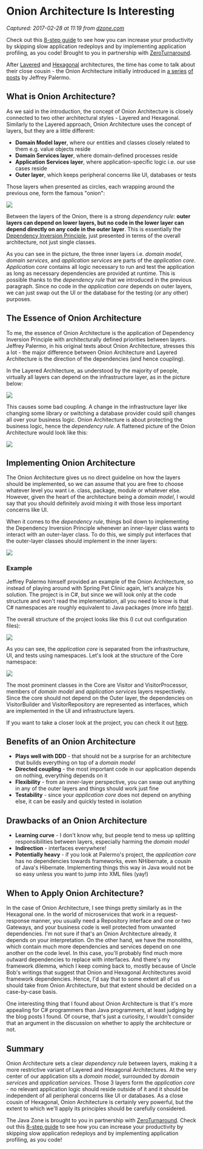 # Onion Architecture Is Interesting

_Captured: 2017-02-28 at 11:19 from [dzone.com](https://dzone.com/articles/onion-architecture-is-interesting?edition=271921&utm_source=Daily%20Digest&utm_medium=email&utm_campaign=dd%202017-02-27)_

Check out this [8-step guide](https://dzone.com/go?i=161124&u=https%3A%2F%2Fdzone.com%2Fasset%2Fdownload%2F11431) to see how you can increase your productivity by skipping slow application redeploys and by implementing application profiling, as you code! Brought to you in partnership with [ZeroTurnaround](https://dzone.com/go?i=161124&u=https%3A%2F%2Fdzone.com%2Fasset%2Fdownload%2F11431).

After [Layered](https://dzone.com/articles/layered-architecture-is-good) and [Hexagonal](https://dzone.com/articles/hexagonal-architecture-is-powerful) architectures, the time has come to talk about their close cousin - the Onion Architecture initially introduced in [a ](http://jeffreypalermo.com/blog/the-onion-architecture-part-1/)[series](http://jeffreypalermo.com/blog/the-onion-architecture-part-2/) [of](http://jeffreypalermo.com/blog/the-onion-architecture-part-3/) [posts](http://jeffreypalermo.com/blog/onion-architecture-part-4-after-four-years/) by Jeffrey Palermo.

## What is Onion Architecture?

As we said in the introduction, the concept of Onion Architecture is closely connected to two other architectural styles - Layered and Hexagonal. Similarly to the Layered approach, Onion Architecture uses the concept of layers, but they are a little different:

  * **Domain Model layer**, where our entities and classes closely related to them e.g. value objects reside
  * **Domain Services layer**, where domain-defined processes reside
  * **Application Services layer**, where application-specific logic i.e. our use cases reside
  * **Outer layer**, which keeps peripheral concerns like UI, databases or tests

Those layers when presented as circles, each wrapping around the previous one, form the famous "onion":

![](https://dzone.com/storage/temp/4436217-kolka.png)

Between the layers of the Onion, there is a strong _dependency rule_: **outer layers can depend on lower layers, but no code in the lower layer can depend directly on any code in the outer layer**. This is essentially the [Dependency Inversion Principle](https://dzone.com/articles/perfecting-your-solid-meal-with-dip), just presented in terms of the overall architecture, not just single classes.

As you can see in the picture, the three inner layers i.e. _domain model_, _domain services_, and _application services_ are parts of the _application core_. _Application core_ contains all logic necessary to run and test the application as long as necessary dependencies are provided at runtime. This is possible thanks to the _dependency rule_ that we introduced in the previous paragraph. Since no code in the _application core_ depends on outer layers, we can just swap out the UI or the database for the testing (or any other) purposes.

## The Essence of Onion Architecture

To me, the essence of Onion Architecture is the application of Dependency Inversion Principle with architecturally defined priorities between layers. Jeffrey Palermo, in his original texts about Onion Architecture, stresses this a lot - the major difference between Onion Architecture and Layered Architecture is the direction of the dependencies (and hence coupling).

In the Layered Architecture, as understood by the majority of people, virtually all layers can depend on the infrastructure layer, as in the picture below:

![](http://tidyjava.com/wp-content/uploads/2017/02/dependencies.png)

This causes some bad coupling. A change in the infrastructure layer like changing some library or switching a database provider could spill changes all over your business logic. Onion Architecture is about protecting the business logic, hence the _dependency rule_. A flattened picture of the Onion Architecture would look like this:

![](http://tidyjava.com/wp-content/uploads/2017/02/obrazek_2.png)

## Implementing Onion Architecture

The Onion Architecture gives us no direct guideline on how the layers should be implemented, so we can assume that you are free to choose whatever level you want i.e. class, package, module or whatever else. However, given the heart of the architecture being a _domain model_, I would say that you should definitely avoid mixing it with those less important concerns like UI.

When it comes to the _dependency rule_, things boil down to implementing the Dependency Inversion Principle whenever an inner-layer class wants to interact with an outer-layer class. To do this, we simply put interfaces that the outer-layer classes should implement in the inner layers:

![](http://tidyjava.com/wp-content/uploads/2017/02/kolka_chmurki.png)

### Example

Jeffrey Palermo himself provided an example of the Onion Architecture, so instead of playing around with Spring Pet Clinic again, let's analyze his solution. The project is in C#, but since we will look only at the code structure and won't read the implementation, all you need to know is that C# namespaces are roughly equivalent to Java packages (more info [here](http://stackoverflow.com/questions/9249357/difference-between-namespace-in-c-sharp-and-package-in-java)).

The overall structure of the project looks like this (I cut out configuration files):

![](http://tidyjava.com/wp-content/uploads/2017/02/ss2017-02-22at06.12.44.png)

As you can see, the _application core_ is separated from the infrastructure, UI, and tests using namespaces. Let's look at the structure of the Core namespace:

![](http://tidyjava.com/wp-content/uploads/2017/02/ss2017-02-22at06.20.10.png)

The most prominent classes in the Core are Visitor and VisitorProcessor, members of _domain model_ and _application services_ layers respectively. Since the core should not depend on the Outer layer, the dependencies on VisitorBuilder and VisitorRepository are represented as interfaces, which are implemented in the UI and infrastructure layers.

If you want to take a closer look at the project, you can check it out [here](https://bitbucket.org/jeffreypalermo/onion-architecture/overview).

## Benefits of an Onion Architecture

  * **Plays well with DDD** - that should not be a surprise for an architecture that builds everything on top of a _domain model_
  * **Directed coupling** - the most important code in our application depends on nothing, everything depends on it
  * **Flexibility** - from an inner-layer perspective, you can swap out anything in any of the outer layers and things should work just fine
  * **Testability** - since your _application core_ does not depend on anything else, it can be easily and quickly tested in isolation

## Drawbacks of an Onion Architecture

  * **Learning curve** - I don't know why, but people tend to mess up splitting responsibilities between layers, especially harming the _domain model_
  * **Indirection** - interfaces everywhere!
  * **Potentially heavy** - if you look at Palermo's project, the _application core_ has no dependencies towards frameworks, even NHibernate, a cousin of Java's Hibernate. Implementing things this way in Java would not be so easy unless you want to jump into XML files (yay!)

## When to Apply Onion Architecture?

In the case of Onion Architecture, I see things pretty similarly as in the Hexagonal one. In the world of microservices that work in a request-response manner, you usually need a Repository interface and one or two Gateways, and your business code is well protected from unwanted dependencies. I'm not sure if that's an Onion Architecture already, it depends on your interpretation. On the other hand, we have the monoliths, which contain much more dependencies and services depend on one another on the code level. In this case, you'll probably find much more outward dependencies to replace with interfaces. And there's my framework dilemma, which I keep coming back to, mostly because of Uncle Bob's writings that suggest that Onion and Hexagonal Architectures avoid framework dependencies. Hence, I'd say that to some extent all of us should take from Onion Architecture, but that extent should be decided on a case-by-case basis.

One interesting thing that I found about Onion Architecture is that it's more appealing for C# programmers than Java programmers, at least judging by the blog posts I found. Of course, that's just a curiosity, I wouldn't consider that an argument in the discussion on whether to apply the architecture or not.

## Summary

Onion Architecture sets a clear _dependency rule_ between layers, making it a more restrictive variant of Layered and Hexagonal Architectures. At the very center of our application sits a _domain model_, surrounded by _domain services_ and _application services_. Those 3 layers form the _application core_ - no relevant application logic should reside outside of it and it should be independent of all peripheral concerns like UI or databases. As a close cousin of Hexagonal, Onion Architecture is certainly very powerful, but the extent to which we'll apply its principles should be carefully considered.

The Java Zone is brought to you in partnership with [ZeroTurnaround](https://dzone.com/go?i=97821&u=http%3A%2F%2Fpages.zeroturnaround.com%2FRocket-Powered-White-Paper_Rocket-Powered-White-Paper.html%3Futm_source%3Ddzone%26utm_medium%3Djavazone_partner_resources%26utm_campaign%3Drocketpowered). Check out this [8-step guide](https://dzone.com/go?i=97821&u=http%3A%2F%2Fpages.zeroturnaround.com%2FRocket-Powered-White-Paper_Rocket-Powered-White-Paper.html%3Futm_source%3Ddzone%26utm_medium%3Djavazone_partner_resources%26utm_campaign%3Drocketpowered) to see how you can increase your productivity by skipping slow application redeploys and by implementing application profiling, as you code!
